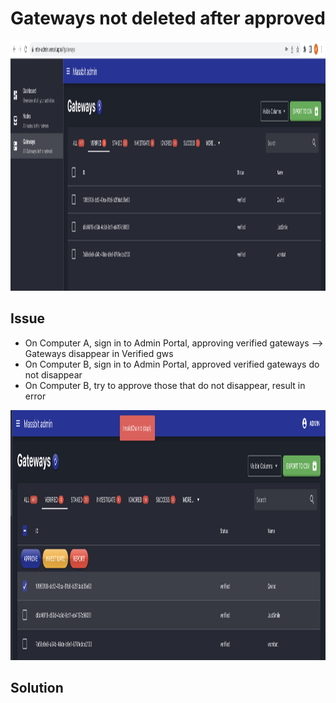 # Gateways not deleted after approved

<p align="center">
    <img src="https://github.com/massbitprotocol/massbitroute_deployment/blob/minh-dev/issues/images/GW-NOT-DELETED-AFTER-APPROVED-1.png?raw=true" width=1000 height=400>
</p>

## Issue

- On Computer A, sign in to Admin Portal, approving verified gateways --> Gateways disappear in Verified gws
- On Computer B, sign in to Admin Portal, approved verified gateways do not disappear
- On Computer B, try to approve those that do not disappear, result in error

<p align="center">
    <img src="https://github.com/massbitprotocol/massbitroute_deployment/blob/minh-dev/issues/images/GW-NOT-DELETED-AFTER-APPROVED-2.png?raw=true" width=1000 height=400>
</p>

## Solution
